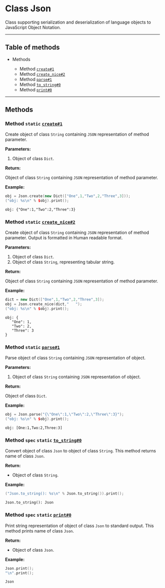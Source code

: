 # Class Json

Class supporting serialization and deserialization of language objects to JavaScript Object Notation.

-----

## Table of methods

* Methods

  * Method [`create#1`](#create%231)
  * Method [`create_nice#2`](#create_nice%232)
  * Method [`parse#1`](#parse%231)
  * Method [`to_string#0`](#to_string%230)
  * Method [`print#0`](#print%230)

-----

## Methods

<a name="create#1" />

### Method `static` [`create#1`](https://github.com/izuzanak/uclang/blob/master/uclang/../uclang/mods/json_uclm/source_files/json_module.cc#L187)

Create object of class `String` containing `JSON` representation of method parameter.

**Parameters:**

1. Object of class `Dict`.

**Return:**

Object of class `String` containing `JSON` representation of method parameter.

**Example:**

```cpp
obj = Json.create(new Dict(["One",1,"Two",2,"Three",3]));
("obj: %s\n" % $obj).print();
```
```
obj: {"One":1,"Two":2,"Three":3}
```

<a name="create_nice#2" />

### Method `static` [`create_nice#2`](https://github.com/izuzanak/uclang/blob/master/uclang/../uclang/mods/json_uclm/source_files/json_module.cc#L391)

Create object of class `String` containing `JSON` representation of method parameter.
Output is formatted in Human readable format.

**Parameters:**

1. Object of class `Dict`.
2. Object of class `String`, representing tabular string.

**Return:**

Object of class `String` containing `JSON` representation of method parameter.

**Example:**

```cpp
dict = new Dict(["One",1,"Two",2,"Three",3]);
obj = Json.create_nice(dict,"   ");
("obj: %s\n" % $obj).print();
```
```
obj: {
   "One": 1,
   "Two": 2,
   "Three": 3
}
```

<a name="parse#1" />

### Method `static` [`parse#1`](https://github.com/izuzanak/uclang/blob/master/uclang/../uclang/mods/json_uclm/source_files/json_module.cc#L682)

Parse object of class `String` containing `JSON` representation of object.

**Parameters:**

1. Object of class `String` containing `JSON` representation of object.

**Return:**

Object of class `Dict`.

**Example:**

```cpp
obj = Json.parse("{\"One\":1,\"Two\":2,\"Three\":3}");
("obj: %s\n" % $obj).print();
```
```
obj: [One:1,Two:2,Three:3]
```

<a name="to_string#0" />

### Method `spec` `static` [`to_string#0`](https://github.com/izuzanak/uclang/blob/master/uclang/../uclang/mods/json_uclm/source_files/json_module.cc#L727)

Convert object of class `Json` to object of class `String`.
This method returns name of class `Json`.

**Return:**

* Object of class `String`.

**Example:**

```cpp
("Json.to_string(): %s\n" % Json.to_string()).print();
```
```
Json.to_string(): Json
```

<a name="print#0" />

### Method `spec` `static` [`print#0`](https://github.com/izuzanak/uclang/blob/master/uclang/../uclang/mods/json_uclm/source_files/json_module.cc#L736)

Print string representation of object of class `Json` to standard output.
This method prints name of class `Json`.

**Return:**

* Object of class `Json`.

**Example:**

```cpp
Json.print();
"\n".print();
```
```
Json
```
